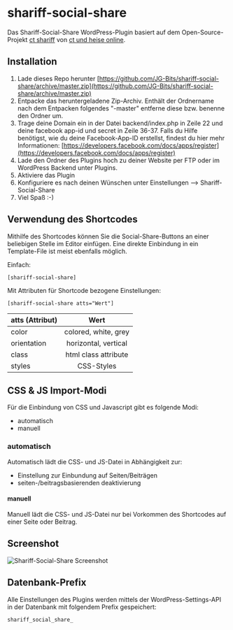 shariff-social-share
====================
Das Shariff-Social-Share WordPress-Plugin basiert auf dem Open-Source-Projekt [ct shariff](https://github.com/heiseonline/shariff) von [ct und heise online](http://www.heise.de/ct/artikel/Shariff-Social-Media-Buttons-mit-Datenschutz-2467514.html).

## Installation
1. Lade dieses Repo herunter [https://github.com/JG-Bits/shariff-social-share/archive/master.zip](https://github.com/JG-Bits/shariff-social-share/archive/master.zip)
2. Entpacke das heruntergeladene Zip-Archiv. Enthält der Ordnername nach dem Entpacken folgendes "-master" entferne diese bzw. benenne den Ordner um.
3. Trage deine Domain ein in der Datei backend/index.php in Zeile 22 und deine facebook app-id und secret in Zeile 36-37. Falls du Hilfe benötigst, wie du deine Facebook-App-ID erstellst, findest du hier mehr Informationen: [https://developers.facebook.com/docs/apps/register](https://developers.facebook.com/docs/apps/register)
4. Lade den Ordner des Plugins hoch zu deiner Website per FTP oder im WordPress Backend unter Plugins.
5. Aktiviere das Plugin
6. Konfiguriere es nach deinen Wünschen unter Einstellungen --> Shariff-Social-Share
7. Viel Spaß :-)

## Verwendung des Shortcodes
Mithilfe des Shortcodes können Sie die Social-Share-Buttons an einer beliebigen Stelle im Editor einfügen. Eine direkte Einbindung in ein Template-File ist meist ebenfalls möglich.   

Einfach:

    [shariff-social-share]
    
Mit Attributen für Shortcode bezogene Einstellungen:

    [shariff-social-share atts="Wert"]
    
| atts (Attribut) | 		  Wert			 |
| :-------------- | :------------------: |
| color           | colored, white, grey |
| orientation     | horizontal, vertical |
| class           | html class attribute |
| styles          | CSS-Styles			 |

## CSS & JS Import-Modi
Für die Einbindung von CSS und Javascript gibt es folgende Modi:

* automatisch
* manuell

### automatisch
Automatisch lädt die CSS- und JS-Datei in Abhängigkeit zur:

* Einstellung zur Einbundung auf Seiten/Beiträgen
* seiten-/beitragsbasierenden deaktivierung

#### manuell
Manuell lädt die CSS- und JS-Datei nur bei Vorkommen des Shortcodes auf einer Seite oder Beitrag.

## Screenshot
![Shariff-Social-Share Screenshot](https://www.jg-bits.de/wp-content/uploads/2015/07/shariff-social-share-wp-plugin-v1.1.0-e1436651371658.png)

## Datenbank-Prefix

Alle Einstellungen des Plugins werden mittels der WordPress-Settings-API in der Datenbank mit folgendem Prefix gespeichert:

    shariff_social_share_
